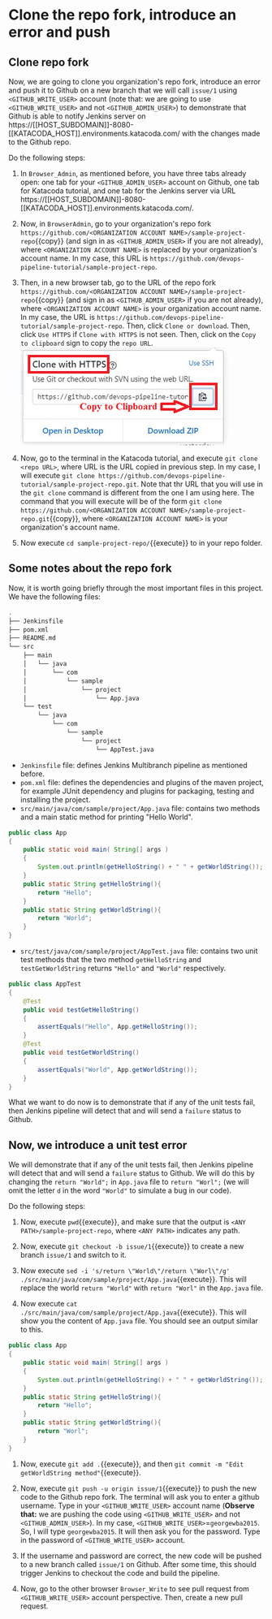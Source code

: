 # Clone the repo fork, introduce an error and push

## Clone repo fork
Now, we are going to clone you organization's repo fork, introduce an error and push it to Github on a new branch that we will call `issue/1` using `<GITHUB_WRITE_USER>` account (note that: we are going to use `<GITHUB_WRITE_USER>` and not `<GITHUB_ADMIN_USER>`) to demonstrate that Github is able to notify Jenkins server on https://[[HOST_SUBDOMAIN]]-8080-[[KATACODA_HOST]].environments.katacoda.com/ with the changes made to the Github repo.

Do the following steps:

1. In `Browser_Admin`, as mentioned before, you have three tabs already open: one tab for your `<GITHUB_ADMIN_USER>` account on Github, one tab for Katacoda tutorial, and one tab for the Jenkins server via URL https://[[HOST_SUBDOMAIN]]-8080-[[KATACODA_HOST]].environments.katacoda.com/.

1. Now, in `BrowserAdmin`, go to your organization's repo fork `https://github.com/<ORGANIZATION ACCOUNT NAME>/sample-project-repo`{{copy}} (and sign in as `<GITHUB_ADMIN_USER>` if you are not already), where `<ORGANIZATION ACCOUNT NAME>` is replaced by your organization's account name. In my case, this URL is `https://github.com/devops-pipeline-tutorial/sample-project-repo`.

1. Then, in a new browser tab, go to the URL of the repo fork `https://github.com/<ORGANIZATION ACCOUNT NAME>/sample-project-repo`{{copy}} (and sign in as `<GITHUB_ADMIN_USER>` if you are not already), where `<ORGANIZATION ACCOUNT NAME>` is your organization account name. In my case, the URL is `https://github.com/devops-pipeline-tutorial/sample-project-repo`. Then, click `Clone or download`. Then, click `Use HTTPS` if `Clone with HTTPS` is not seen. Then, click on the `Copy to clipboard` sign to copy the `repo URL`.  
![](./assets/clone_form.png)

1. Now, go to the terminal in the Katacoda tutorial, and execute `git clone <repo URL>`, where URL is the URL copied in previous step. In my case, I will execute `git clone https://github.com/devops-pipeline-tutorial/sample-project-repo.git`. Note that thr URL that you will use in the `git clone` command is different from the one I am using here. The command that you will execute will be of the form `git clone https://github.com/<ORGANIZATION ACCOUNT NAME>/sample-project-repo.git`{{copy}}, where `<ORGANIZATION ACCOUNT NAME>` is your organization's account name.

1. Now execute `cd sample-project-repo/`{{execute}} to in your repo folder.


## Some notes about the repo fork

Now, it is worth going briefly through the most important files in this project. We have the following files:
```bash
.
├── Jenkinsfile
├── pom.xml
├── README.md
└── src
    ├── main
    │   └── java
    │       └── com
    │           └── sample
    │               └── project
    │                   └── App.java
    └── test
        └── java
            └── com
                └── sample
                    └── project
                        └── AppTest.java
```
* `Jenkinsfile` file: defines Jenkins Multibranch pipeline as mentioned before.
* `pom.xml` file: defines the dependencies and plugins of the maven project, for example JUnit dependency and plugins for packaging, testing and installing the project.
* `src/main/java/com/sample/project/App.java` file: contains two methods and a main static method for printing "Hello World".
```java
public class App
{
    public static void main( String[] args )
    {
        System.out.println(getHelloString() + " " + getWorldString());
    }
    public static String getHelloString(){
        return "Hello";
    }
    public static String getWorldString(){
        return "World";
    }
}
```
* `src/test/java/com/sample/project/AppTest.java` file: contains two unit test methods that the two method `getHelloString` and `testGetWorldString` returns `"Hello"` and `"World"` respectively.
```java
public class AppTest
{
    @Test
    public void testGetHelloString()
    {
        assertEquals("Hello", App.getHelloString());
    }
    @Test
    public void testGetWorldString()
    {
        assertEquals("World", App.getWorldString());
    }
}
```

What we want to do now is to demonstrate that if any of the unit tests fail, then Jenkins pipeline will detect that and will send a `failure` status to Github.

## Now, we introduce a unit test error

We will demonstrate that if any of the unit tests fail, then Jenkins pipeline will detect that and will send a `failure` status to Github. We will do this by changing the `return "World";` in `App.java` file to `return "Worl";` (we will omit the letter `d` in the word `"World"` to simulate a bug in our code).

Do the following steps:

1. Now, execute `pwd`{{execute}}, and make sure that the output is `<ANY PATH>/sample-project-repo`, where `<ANY PATH>` indicates any path.

1. Now, execute `git checkout -b issue/1`{{execute}} to create a new branch `issue/1` and switch to it.

1. Now execute `sed -i 's/return \"World\"/return \"Worl\"/g' ./src/main/java/com/sample/project/App.java`{{execute}}. This will replace the world `return "World"` with `return "Worl"` in the `App.java` file.

1. Now execute `cat ./src/main/java/com/sample/project/App.java`{{execute}}. This will show you the content of `App.java` file. You should see an output similar to this.
```java
public class App
{
    public static void main( String[] args )
    {
        System.out.println(getHelloString() + " " + getWorldString());
    }
    public static String getHelloString(){
        return "Hello";
    }
    public static String getWorldString(){
        return "Worl";
    }
}
```

1. Now, execute `git add .`{{execute}}, and then `git commit -m "Edit getWorldString method"`{{execute}}.

1. Now, execute `git push -u origin issue/1`{{execute}} to push the new code to the Github repo fork. The terminal will ask you to enter a github username. Type in your `<GITHUB_WRITE_USER>` account name (**Observe that:** we are pushing the code using `<GITHUB_WRITE_USER>` and not `<GITHUB_ADMIN_USER>`). In my case, `<GITHUB_WRITE_USER>`=`georgewba2015`. So, I will type `georgewba2015`. It will then ask you for the password. Type in the password of `<GITHUB_WRITE_USER>` account.

1. If the username and password are correct, the new code will be pushed to a new branch called `issue/1` on Github. After some time, this should trigger Jenkins to checkout the code and build the pipeline.

1. Now, go to the other browser `Browser_Write` to see pull request from `<GITHUB_WRITE_USER>` account perspective. Then, create a new pull request.
